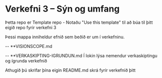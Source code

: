 # Verkefni 3 – Sýn og umfang  

Þetta repo er Template repo - Notaðu "Use this template" til að búa til þitt eigið repo
fyrir verkefni 3 

Þessi mappa inniheldur efnið sem beðið er um í verkefninu.

-- **VISIONSCOPE.md 

-- **VERKASKIPTING-IGRUNDUN.md Í lokin lýsa nemendur verkaskiptingu og ígrunda verkefnið

Athugið þú skrifar þína eigin README.md skrá fyrir verkefnið þitt 